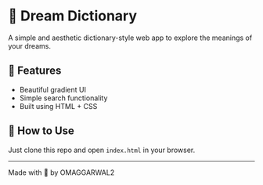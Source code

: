 # 🌙 Dream Dictionary

A simple and aesthetic dictionary-style web app to explore the meanings of your dreams.

## 🚀 Features

- Beautiful gradient UI
- Simple search functionality
- Built using HTML + CSS

## 📁 How to Use

Just clone this repo and open `index.html` in your browser.

---

Made with 💜 by OMAGGARWAL2
